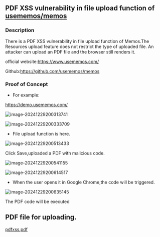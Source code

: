 ## PDF XSS vulnerability in file upload function of [usememos/memos](https://github.com/usememos/memos)

### Description

There is a PDF XSS vulnerability in file upload function of Memos.The Resources upload feature does not restrict the type of uploaded file. An attacker can upload an PDF file and the browser still renders it.

official website:https://www.usememos.com/

Github:https://github.com/usememos/memos

### Proof of Concept

- For example:

https://demo.usememos.com/

![image-20241229200313741](https://xu17-1326239041.cos.ap-guangzhou.myqcloud.com/xu17/202502031607209.png)





![image-20241229200333709](https://xu17-1326239041.cos.ap-guangzhou.myqcloud.com/xu17/202502031607258.png)

- File upload function is here.

![image-20241229200513433](https://xu17-1326239041.cos.ap-guangzhou.myqcloud.com/xu17/202502031607230.png)

Click Save,uploaded a PDF with malicious code.

![image-20241229200541155](https://xu17-1326239041.cos.ap-guangzhou.myqcloud.com/xu17/202502031607198.png)



![image-20241229200614517](https://xu17-1326239041.cos.ap-guangzhou.myqcloud.com/xu17/202502031607271.png)

- When the user opens it in Google Chrome,the code will be triggered.

![image-20241229200635145](https://xu17-1326239041.cos.ap-guangzhou.myqcloud.com/xu17/202502031607177.png)

The PDF code will be executed

## PDF file for uploading.

[pdfxss.pdf](https://github.com/YZS17/CVE/blob/main/pdfxss.pdf)